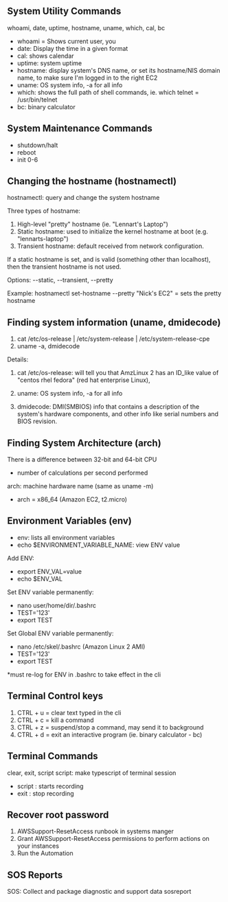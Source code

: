 ## System Utility Commands
whoami, date, uptime, hostname, uname, which, cal, bc
- whoami = Shows current user, you
- date: Display the time in a given format
- cal: shows calendar
- uptime: system uptime
- hostname: display system's DNS name, or set its hostname/NIS domain name, to make sure I'm logged in to the right EC2
- uname: OS system info, -a for all info
- which: shows the full path of shell commands, ie. which telnet = /usr/bin/telnet
- bc: binary calculator

## System Maintenance Commands
- shutdown/halt
- reboot
- init 0-6

## Changing the hostname (hostnamectl)
hostnamectl: query and change the system hostname

Three types of hostname:
1. High-level "pretty" hostname (ie. "Lennart's Laptop")
2. Static hostname: used to initialize the kernel hostname at boot (e.g. "lennarts-laptop")
3. Transient hostname: default received from network configuration. 

If a static hostname is set, and is valid (something other than localhost), then the transient hostname is not used.

Options:
--static, --transient, --pretty

Example:
hostnamectl set-hostname --pretty "Nick's EC2" = sets the pretty hostname

## Finding system information (uname, dmidecode)
1. cat /etc/os-release | /etc/system-release | /etc/system-release-cpe
2. uname -a, dmidecode

Details:
1. cat /etc/os-release: will tell you that AmzLinux 2 has an ID_like value of "centos rhel fedora" (red hat enterprise Linux), 

2. uname: OS system info, -a for all info

3. dmidecode: DMI(SMBIOS) info that contains a description of the system's  hardware components, and other info like serial numbers and BIOS revision. 

## Finding System Architecture (arch)
There is a difference between 32-bit and 64-bit CPU
- number of calculations per second performed

arch: machine hardware name (same as uname -m)
- arch = x86_64 (Amazon EC2, t2.micro)

## Environment Variables (env)
- env: lists all environment variables
- echo $ENVIRONMENT_VARIABLE_NAME: view ENV value

Add ENV:
- export ENV_VAL=value
- echo $ENV_VAL

Set ENV variable permanently:
- nano user/home/dir/.bashrc
- TEST='123'
- export TEST

Set Global ENV variable permanently:
- nano /etc/skel/.bashrc (Amazon Linux 2 AMI)
- TEST='123'
- export TEST

*must re-log for ENV in .bashrc to take effect in the cli 

## Terminal Control keys
1. CTRL + u = clear text typed in the cli
2. CTRL + c = kill a command
3. CTRL + z = suspend/stop a command, may send it to background
4. CTRL + d = exit an interactive program (ie. binary calculator - bc)

## Terminal Commands
clear, exit, script
script: make typescript of terminal session
- script <filename> : starts recording
- exit : stop recording

## Recover root password
<!-- https://docs.aws.amazon.com/systems-manager/latest/userguide/automation-ec2reset.html -->
1. AWSSupport-ResetAccess runbook in systems manger
2. Grant AWSSupport-ResetAccess permissions to perform actions on your instances
3. Run the Automation

## SOS Reports
SOS: Collect and package diagnostic and support data 
sosreport